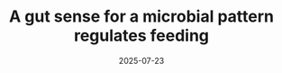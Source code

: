 ---
title: "A gut sense for a microbial pattern regulates feeding"
authors:
  - Winston W. Liu
  - Naama Reicher
  - Emily Alway
  - Laura E. Rupprecht
  - Peter Weng
  - Chloe Schaefgen
  - Marguerita E. Klein
  - Jorge A. Villalobos
  - Carlos Puerto-Hernandez
  - Yolanda Graciela Kiesling Altún
  - Amanda Carbajal
  - José Alfredo Aguayo-Guerrero
  - Alam Coss
  - Atharva Sahasrabudhe
  - Polina Anikeeva
  - Alan de Araujo
  - Avnika Bali
  - Guillaume de Lartigue
  - Elvi Gil-Lievana
  - Ranier Gutierrez
  - Edward A. Miao
  - John F. Ra wls
  - M. Maya Kaelberer
  - Diego V. Bohórquez
publication: "Nature"
publication_types: ["original research"]
featured: false
date: 2025-07-23
publishDate: 2025-07-23
doi: "10.1038/s41586-025-09301-7"
url_pdf: ""
abstract: ""
---